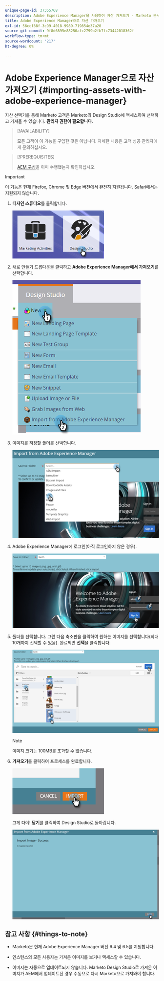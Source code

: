 ```yaml
---
unique-page-id: 37355768
description: Adobe Experience Manager을 사용하여 자산 가져오기 - Marketo 문서 - 제품 설명서
title: Adobe Experience Manager으로 자산 가져오기
exl-id: 56ccf38f-3c99-4018-9989-719854e37a20
source-git-commit: 9f8d6895e88250afc2799b2fb7fc73442018362f
workflow-type: tm+mt
source-wordcount: '217'
ht-degree: 0%

---
```


# Adobe Experience Manager으로 자산 가져오기 {#importing-assets-with-adobe-experience-manager}

자산 선택기를 통해 Marketo 고객은 Marketo의 Design Studio에 액세스하여 선택하고 가져올 수 있습니다. **관리자 권한이 필요합니다**.

>[!AVAILABILITY]
>
>모든 고객이 이 기능을 구입한 것은 아닙니다. 자세한 내용은 고객 성공 관리자에게 문의하십시오.

>[!PREREQUISITES]
>
>[AEM 구성](/help/marketo/product-docs/core-marketo-concepts/miscellaneous/configuring-adobe-experience-manager-integration.md)을 이미 수행했는지 확인하십시오.

>[!IMPORTANT]
>
>이 기능은 현재 Firefox, Chrome 및 Edge 버전에서 완전히 지원됩니다. Safari에서는 지원되지 않습니다.

1. **디자인 스튜디오**&#x200B;를 클릭합니다.

   ![](assets/one-1.png)

1. 새로 만들기 드롭다운을 클릭하고 **Adobe Experience Manager에서 가져오기**&#x200B;를 선택합니다.

   ![](assets/two-1.png)

1. 이미지를 저장할 폴더를 선택합니다.

   ![](assets/three-1.png)

1. Adobe Experience Manager에 로그인(아직 로그인하지 않은 경우).

   ![](assets/four-1.png)

1. 폴더를 선택합니다. 그런 다음 축소판을 클릭하여 원하는 이미지를 선택합니다(최대 10개까지 선택할 수 있음). 완료되면 **선택**&#x200B;을 클릭합니다.

   ![](assets/five.png)

   >[!NOTE]
   >
   >이미지 크기는 100MB를 초과할 수 없습니다.

1. **가져오기**&#x200B;를 클릭하여 프로세스를 완료합니다.

   ![](assets/six-1.png)

   그게 다야! **닫기**&#x200B;를 클릭하여 Design Studio로 돌아갑니다.

   ![](assets/seven-1.png)

## 참고 사항 {#things-to-note}

* Marketo은 현재 Adobe Experience Manager 버전 6.4 및 6.5를 지원합니다.

* 인스턴스의 모든 사용자는 가져온 이미지를 보거나 액세스할 수 있습니다.

* 이미지는 자동으로 업데이트되지 않습니다. Marketo Design Studio로 가져온 이미지가 AEM에서 업데이트된 경우 수동으로 다시 Marketo으로 가져와야 합니다.
